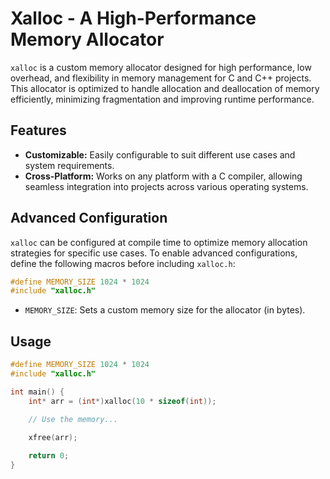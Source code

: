 # Xalloc - A High-Performance Memory Allocator

`xalloc` is a custom memory allocator designed for high performance, low overhead, and flexibility in memory management for C and C++ projects. This allocator is optimized to handle allocation and deallocation of memory efficiently, minimizing fragmentation and improving runtime performance.

## Features

- **Customizable:** Easily configurable to suit different use cases and system requirements.
- **Cross-Platform:** Works on any platform with a C compiler, allowing seamless integration into projects across various operating systems.

## Advanced Configuration

`xalloc` can be configured at compile time to optimize memory allocation strategies for specific use cases. To enable advanced configurations, define the following macros before including `xalloc.h`:

```c
#define MEMORY_SIZE 1024 * 1024
#include "xalloc.h"
```

- `MEMORY_SIZE`: Sets a custom memory size for the allocator (in bytes).

## Usage

```c
#define MEMORY_SIZE 1024 * 1024
#include "xalloc.h"

int main() {
    int* arr = (int*)xalloc(10 * sizeof(int));

    // Use the memory...
    
    xfree(arr);

    return 0;
}
```